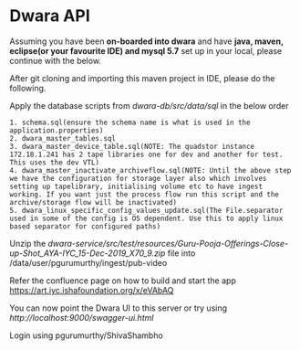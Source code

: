 # Dwara API
Assuming you have been **on-boarded into dwara** and have **java, maven, eclipse(or your favourite IDE) and mysql 5.7** set up in your local, please continue with the below.

After git cloning and importing this maven project in IDE, please do the following.

Apply the database scripts from *dwara-db/src/data/sql* in the below order

    1. schema.sql(ensure the schema name is what is used in the application.properties)
    2. dwara_master_tables.sql
    3. dwara_master_device_table.sql(NOTE: The quadstor instance 172.18.1.241 has 2 tape libraries one for dev and another for test. This uses the dev VTL)
    4. dwara_master_inactivate_archiveflow.sql(NOTE: Until the above step we have the configuration for storage layer also which involves setting up tapelibrary, initialising volume etc to have ingest working. If you want just the process flow run this script and the archive/storage flow will be inactivated)
    5. dwara_linux_specific_config_values_update.sql(The File.separator used in some of the config is OS dependent. Use this to apply linux based separator for configured paths)

Unzip the *dwara-service/src/test/resources/Guru-Pooja-Offerings-Close-up-Shot_AYA-IYC_15-Dec-2019_X70_9.zip* file into /data/user/pgurumurthy/ingest/pub-video
	
Refer the confluence page on how to build and start the app https://art.iyc.ishafoundation.org/x/eVAbAQ 

You can now point the Dwara UI to this server or try using *http://localhost:9000/swagger-ui.html*

Login using pgurumurthy/ShivaShambho